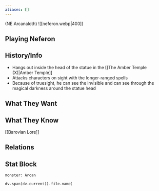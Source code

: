 ```yaml
---
aliases: []
---
```

(NE Arcanaloth)
![[neferon.webp|400]]
## Playing Neferon

## History/Info

- Hangs out inside the head of the statue in the [[The Amber Temple (X)|Amber Temple]]
- Attacks characters on sight with the longer-ranged spells
- Because of truesight, he can see the invisible and can see through the magical darkness around the statue head

## What They Want

## What They Know
[[Barovian Lore]]

## Relations

## Stat Block

```statblock
monster: Arcan
```

```dataviewjs
dv.span(dv.current().file.name)
```
